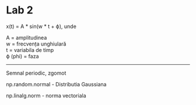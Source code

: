 # Lab 2

x(t) = A * sin(w * t + ϕ), unde

A = amplitudinea </br>
w = frecvența unghiulară </br>
t = variabila de timp </br>
ϕ (phi) = faza 

--- 

Semnal periodic, zgomot

np.random.normal - Distributia Gaussiana

np.linalg.norm - norma vectoriala